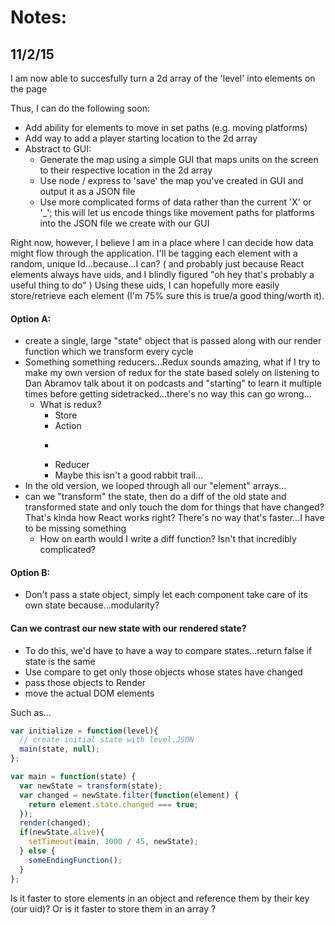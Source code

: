 # Notes:

## 11/2/15

I am now able to succesfully turn a 2d array of the 'level' into elements on the page

Thus, I can do the following soon:

- Add ability for elements to move in set paths (e.g. moving platforms)
- Add way to add a player starting location to the 2d array
- Abstract to GUI:
  - Generate the map using a simple GUI that maps units on the screen to their respective location in the 2d array
  - Use node / express to 'save' the map you've created in GUI and output it as a JSON file
  - Use more complicated forms of data rather than the current 'X' or '\_'; this will let us encode things like movement paths for platforms into the JSON file we create with our GUI

Right now, however, I believe I am in a place where I can decide how data might flow through the application. I'll be tagging each element with a random, unique Id...because...I can? ( and probably just because React elements always have uids, and I blindly figured "oh hey that's probably a useful thing to do" ) Using these uids, I can hopefully more easily store/retrieve each element (I'm 75% sure this is true/a good thing/worth it).

#### Option A:
  - create a single, large "state" object that is passed along with our render function which we transform every cycle
  - Something something reducers...Redux sounds amazing, what if I try to make my own version of redux for the state based solely on listening to Dan Abramov talk about it on podcasts and "starting" to learn it multiple times before getting sidetracked...there's no way this can go wrong...
    - What is redux?
      - Store
      - Action
      - ~~~Dispatcher? or is that the one that he removed? Googling...~~~
      - Reducer
      - Maybe this isn't a good rabbit trail...
  - In the old version, we looped through all our "element" arrays...
  - can we "transform" the state, then do a diff of the old state and transformed state and only touch the dom for things that have changed? That's kinda how React works right? There's no way that's faster...I have to be missing something
    - How on earth would I write a diff function? Isn't that incredibly complicated?

#### Option B:
  - Don't pass a state object, simply let each component take care of its own state because...modularity?

#### Can we contrast our new state with our rendered state?
  - To do this, we'd have to have a way to compare states...return false if state is the same
  - Use compare to get only those objects whose states have changed
  - pass those objects to Render
  - move the actual DOM elements

  Such as...

  ```javascript
  var initialize = function(level){
    // create initial state with level.JSON
    main(state, null);
  };

  var main = function(state) {
    var newState = transform(state);
    var changed = newState.filter(function(element) {
      return element.state.changed === true;
    });
    render(changed);
    if(newState.alive){
      setTimeout(main, 1000 / 45, newState);
    } else {
      someEndingFunction();
    }
  };
  ```

  Is it faster to store elements in an object and reference them by their key (our uid)? Or is it faster to store them in an array ?

